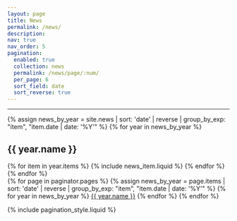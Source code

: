 ```yaml
---
layout: page
title: News
permalink: /news/
description: 
nav: true
nav_order: 5
pagination:
  enabled: true
  collection: news
  permalink: /news/page/:num/
  per_page: 6
  sort_field: date
  sort_reverse: true
---
```


<hr />

{% assign news_by_year = site.news | sort: 'date' | reverse | group_by_exp: "item", "item.date | date: '%Y'" %}
{% for year in news_by_year %}
  <h2 id="{{ year.name }}">{{ year.name }}</h2>
  <div class="news">
    <div class="grid">
      {% for item in year.items %}
        {% include news_item.liquid %}
      {% endfor %}
    </div>
  </div>
{% endfor %}

<!-- Pagination links -->
<div class="pagination-links">
  {% for page in paginator.pages %}
    {% assign news_by_year = page.items | sort: 'date' | reverse | group_by_exp: "item", "item.date | date: '%Y'" %}
    {% for year in news_by_year %}
      <a href="{{ site.baseurl }}/news/{{ year.name }}/">{{ year.name }}</a>
    {% endfor %}
  {% endfor %}
</div>

{% include pagination_style.liquid %}
